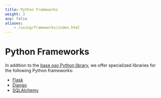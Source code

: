 ```yaml
---
title: Python Frameworks
weight: 3
any: false
aliases: 
    - /using/frameworks/index.html
---
```

# Python Frameworks

In addition to the [base oso Python library](..), we offer specialized
libraries for the following Python frameworks:

* [Flask](flask)
* [Django](django)
* [SQLAlchemy](sqlalchemy)


